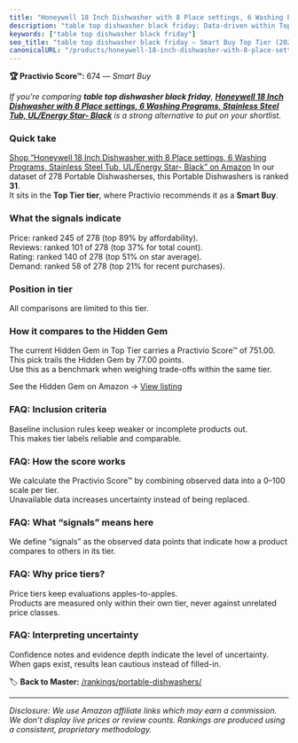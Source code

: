 ```yaml
---
title: "Honeywell 18 Inch Dishwasher with 8 Place settings, 6 Washing Programs, Stainless Steel Tub, UL/Energy Star- Black"
description: "table top dishwasher black friday: Data-driven within Top Tier ranking using the Practivio Score™. Positioned by quality, value, demand, findability, momentum."
keywords: ["table top dishwasher black friday"]
seo_title: "table top dishwasher black friday — Smart Buy Top Tier (2025)"
canonicalURL: "/products/honeywell-18-inch-dishwasher-with-8-place-settings-6-washing-programs-stainless-steel-tub-ulenergy-star-black-B0F9B6ZH6F/"
---
```


**🏆 Practivio Score™:** 674 — _Smart Buy_


*If you're comparing **table top dishwasher black friday**, **[Honeywell 18 Inch Dishwasher with 8 Place settings, 6 Washing Programs, Stainless Steel Tub, UL/Energy Star- Black](https://www.amazon.com/dp/B0F9B6ZH6F?tag=practivio-20)** is a strong alternative to put on your shortlist.*
### Quick take
[Shop “Honeywell 18 Inch Dishwasher with 8 Place settings, 6 Washing Programs, Stainless Steel Tub, UL/Energy Star- Black” on Amazon](https://www.amazon.com/dp/B0F9B6ZH6F?tag=practivio-20)
In our dataset of 278 Portable Dishwasherses, this Portable Dishwashers is ranked **31**.  
It sits in the **Top Tier tier**, where Practivio recommends it as a **Smart Buy**.

### What the signals indicate
Price: ranked 245 of 278 (top 89% by affordability).  
Reviews: ranked 101 of 278 (top 37% for total count).  
Rating: ranked 140 of 278 (top 51% on star average).  
Demand: ranked 58 of 278 (top 21% for recent purchases).

### Position in tier
All comparisons are limited to this tier.

### How it compares to the Hidden Gem
The current Hidden Gem in Top Tier carries a Practivio Score™ of 751.00.  
This pick trails the Hidden Gem by 77.00 points.  
Use this as a benchmark when weighing trade-offs within the same tier.  

See the Hidden Gem on Amazon → [View listing](https://www.amazon.com/dp/B08N6WV3HX?tag=practivio-20)

### FAQ: Inclusion criteria
Baseline inclusion rules keep weaker or incomplete products out.  
This makes tier labels reliable and comparable.

### FAQ: How the score works
We calculate the Practivio Score™ by combining observed data into a 0–100 scale per tier.  
Unavailable data increases uncertainty instead of being replaced.

### FAQ: What “signals” means here
We define “signals” as the observed data points that indicate how a product compares to others in its tier.

### FAQ: Why price tiers?
Price tiers keep evaluations apples-to-apples.  
Products are measured only within their own tier, never against unrelated price classes.

### FAQ: Interpreting uncertainty
Confidence notes and evidence depth indicate the level of uncertainty.  
When gaps exist, results lean cautious instead of filled-in.


🏷️ **Back to Master:** [/rankings/portable-dishwashers/](/rankings/portable-dishwashers/)

---
_Disclosure: We use Amazon affiliate links which may earn a commission. We don’t display live prices or review counts. Rankings are produced using a consistent, proprietary methodology._
